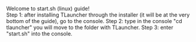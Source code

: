 Welcome to start.sh (linux) guide!                                                                                                                       
Step 1: after installing TLauncher through the installer (it will be at the very bottom of the guide), go to the console.
Step 2: type in the console "cd tlauncher" you will move to the folder with TLauncher.
Step 3: enter "start.sh" into the console.
